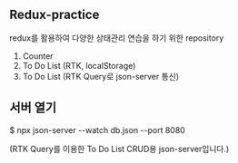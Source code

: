 ## Redux-practice
redux를 활용하여 다양한 상태관리 연습을 하기 위한 repository
1. Counter 
2. To Do List (RTK, localStorage)
3. To Do List (RTK Query로 json-server 통신)

## 서버 열기

$ npx json-server --watch db.json --port 8080

(RTK Query를 이용한 To Do List CRUD용 json-server입니다.)
